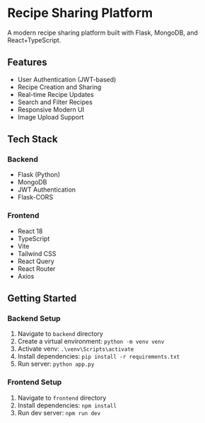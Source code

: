 # Recipe Sharing Platform

A modern recipe sharing platform built with Flask, MongoDB, and React+TypeScript.

## Features

- User Authentication (JWT-based)
- Recipe Creation and Sharing
- Real-time Recipe Updates
- Search and Filter Recipes
- Responsive Modern UI
- Image Upload Support

## Tech Stack

### Backend
- Flask (Python)
- MongoDB
- JWT Authentication
- Flask-CORS

### Frontend
- React 18
- TypeScript
- Vite
- Tailwind CSS
- React Query
- React Router
- Axios

## Getting Started

### Backend Setup
1. Navigate to `backend` directory
2. Create a virtual environment: `python -m venv venv`
3. Activate venv: `.\venv\Scripts\activate`
4. Install dependencies: `pip install -r requirements.txt`
5. Run server: `python app.py`

### Frontend Setup
1. Navigate to `frontend` directory
2. Install dependencies: `npm install`
3. Run dev server: `npm run dev`
